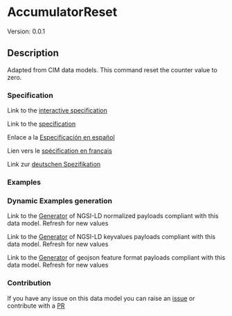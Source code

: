 # AccumulatorReset
Version: 0.0.1

## Description 

Adapted from CIM data models. This command reset the counter value to zero.
### Specification

Link to the [interactive specification](https://swagger.lab.fiware.org/?url=https://github.com/smart-data-models/dataModel.EnergyCIM/blob/master/AccumulatorReset/swagger.yaml)

Link to the [specification](https://github.com/smart-data-models/dataModel.EnergyCIM/blob/master/AccumulatorReset/doc/spec.md)

Enlace a la [Especificación en español](https://github.com/smart-data-models/dataModel.EnergyCIM/blob/master/AccumulatorReset/doc/spec_ES.md)

Lien vers le [spécification en français](https://github.com/smart-data-models/dataModel.EnergyCIM/blob/master/AccumulatorReset/doc/spec_FR.md)

Link zur [deutschen Spezifikation](https://github.com/smart-data-models/dataModel.EnergyCIM/blob/master/AccumulatorReset/doc/spec_DE.md)
### Examples
### Dynamic Examples generation

Link to the [Generator](https://smartdatamodels.org/extra/ngsi-ld_generator.php?schemaUrl=https://raw.githubusercontent.com/smart-data-models/dataModel.EnergyCIM/master/AccumulatorReset/schema.json&email=info@smartdatamodels.org) of NGSI-LD normalized payloads compliant with this data model. Refresh for new values

Link to the [Generator](https://smartdatamodels.org/extra/ngsi-ld_generator_keyvalues.php?schemaUrl=https://raw.githubusercontent.com/smart-data-models/dataModel.EnergyCIM/master/AccumulatorReset/schema.json&email=info@smartdatamodels.org) of NGSI-LD keyvalues payloads compliant with this data model. Refresh for new values

Link to the [Generator](https://smartdatamodels.org/extra/geojson_features_generator_v1.0.php?schemaUrl=https://raw.githubusercontent.com/smart-data-models/dataModel.EnergyCIM/master/AccumulatorReset/schema.json&email=info@smartdatamodels.org) of geojson feature format payloads compliant with this data model. Refresh for new values
### Contribution

 If you have any issue on this data model you can raise an [issue](https://github.com/smart-data-models/dataModel.EnergyCIM/issues)  or contribute with a [PR](https://github.com/smart-data-models/dataModel.EnergyCIM/pulls)